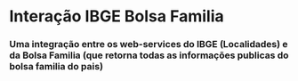 # Interação IBGE Bolsa Familia

### Uma integração entre os web-services do IBGE (Localidades) e da Bolsa Familia (que retorna todas as informações publicas do bolsa familia do pais)
